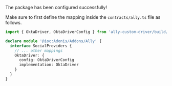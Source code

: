 The package has been configured successfully!

Make sure to first define the mapping inside the `contracts/ally.ts` file as follows.

```ts
import { OktaDriver, OktaDriverConfig } from 'ally-custom-driver/build/standalone'

declare module '@ioc:Adonis/Addons/Ally' {
  interface SocialProviders {
    // ... other mappings
    OktaDriver: {
      config: OktaDriverConfig
      implementation: OktaDriver
    }
  }
}
```
